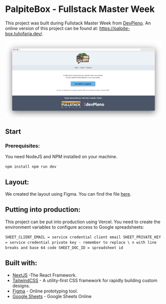 # PalpiteBox - Fullstack Master Week

This project was built during Fullstack Master Week from [DevPleno](https://devpleno.com). An online version of this project can be found at: https://palpite-box.tuliofaria.dev/.

![Preview](https://github.com/lucasbc92/palpitebox-devpleno/blob/master/print.png?raw=true)

## Start



### Prerequisites:

You need NodeJS and NPM installed on your machine.

``
npm install
npm run dev
``

## Layout:

We created the layout using Figma. You can find the file [here](https://www.figma.com/file/HxvAYhS6l7UDI49u8uLdaC/palpite-box?node-id=0%3A1).

## Putting into production:

This project can be put into production using Vercel. You need to create the environment variables to configure access to Google spreadsheets:

``
SHEET_CLIENT_EMAIL = service credential client email
SHEET_PRIVATE_KEY = service credential private key - remember to replace \ n with line breaks and base 64 code
SHEET_DOC_ID = spreadsheet id
``

## Built with:

* [NextJS](https://nextjs.org/) -The React Framework.
* [TailwindCSS](https://tailwindcss.com/) - A utility-first CSS framework for
rapidly building custom designs.
* [Figma](https://figma.com/) - Online prototyping tool.
* [Google Sheets](https://drive.google.com) - Google Sheets Online
